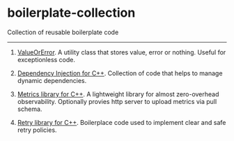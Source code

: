 # boilerplate-collection

Collection of reusable boilerplate code

---

1. [ValueOrError](https://github.com/dzhiblavi/value-or-error).
A utility class that stores value, error or nothing. Useful for exceptionless code.

2. [Dependency Injection for C++](https://github.com/dzhiblavi/cpp-dependency-injection).
Collection of code that helps to manage dynamic dependencies.

3. [Metrics library for C++](https://github.com/dzhiblavi/cpp-fast-metrics).
A lightweight library for almost zero-overhead observability. Optionally provies http
server to upload metrics via pull schema.

4. [Retry library for C++](https://github.com/dzhiblavi/cpp-retry).
Boilerplace code used to implement clear and safe retry policies.
